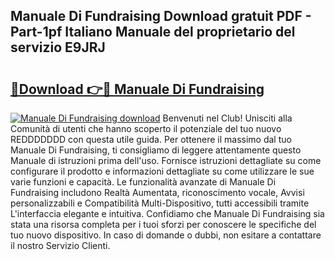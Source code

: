 ## Manuale Di Fundraising Download gratuit PDF - Part-1pf Italiano Manuale del proprietario del servizio E9JRJ

# <h2><a href="http://dfa3yy.blite.top/?on=Manuale+Di+Fundraising">🔗Download 👉🔴 Manuale Di Fundraising</a></h2>

[![Manuale Di Fundraising download](https://i.imgur.com/lujVjoI.png)](http://dfa3yy.blite.top/?on=Manuale+Di+Fundraising)
Benvenuti nel Club! Unisciti alla Comunità di utenti che hanno scoperto il potenziale del tuo nuovo REDDDDDDD con questa utile guida. Per ottenere il massimo dal tuo Manuale Di Fundraising, ti consigliamo di leggere attentamente questo Manuale di istruzioni prima dell'uso. Fornisce istruzioni dettagliate su come configurare il prodotto e informazioni dettagliate su come utilizzare le sue varie funzioni e capacità. Le funzionalità avanzate di Manuale Di Fundraising includono Realtà Aumentata, riconoscimento vocale, Avvisi personalizzabili e Compatibilità Multi-Dispositivo, tutti accessibili tramite L'interfaccia elegante e intuitiva. Confidiamo che Manuale Di Fundraising sia stata una risorsa completa per i tuoi sforzi per conoscere le specifiche del tuo nuovo dispositivo. In caso di domande o dubbi, non esitare a contattare il nostro Servizio Clienti.
